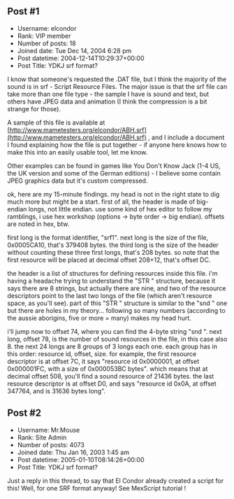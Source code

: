 ## Post #1
- Username: elcondor
- Rank: VIP member
- Number of posts: 18
- Joined date: Tue Dec 14, 2004 6:28 pm
- Post datetime: 2004-12-14T10:29:37+00:00
- Post Title: YDKJ srf format?

I know that someone's requested the .DAT file, but I think the majority of the sound is in srf - Script Resource Files. The major issue is that the srf file can take more than one file type - the sample I have is sound and text, but others have JPEG data and animation (I think the compression is a bit strange for those).

A sample of this file is available at [http://www.mametesters.org/elcondor/ABH.srf](http://www.mametesters.org/elcondor/ABH.srf) , and I include a document I 
found explaining how the file is put together - if anyone 
here knows how to make this into an easily usable tool, 
let me know.

Other examples can be found in games like You Don't 
Know Jack (1-4 US, the UK version and some of the 
German editions) - I believe some contain JPEG graphics 
data but it's custom compressed.

ok, here are my 15-minute findings. my head is not in 
the right state to 
dig much more but might be a start. first of all, the 
header is made of 
big-endian longs, not little endian. use some kind of hex 
editor to 
follow my ramblings, i use hex workshop (options -> byte 
order -> big 
endian). offsets are noted in hex, btw.

first long is the format identifier, "srf1". next long is the 
size of 
the file, 0x0005CA10, that's 379408 bytes. the third long 
is the size of 
the header without counting these three first longs, 
that's 208 bytes. 
so note that the first resource will be placed at decimal 
offset 208+12, 
that's offset DC.

the header is a list of structures for defining resources 
inside this 
file. i'm having a headache trying to understand 
the "STR " structure, 
because it says there are 8 strings, but actually there 
are nine, and 
two of the resource descriptors point to the last two 
longs of the file 
(which aren't resource space, as you'll see). part of 
this "STR " 
structure is similar to the "snd " one but there are holes 
in my 
theory... following so many numbers (according to the 
aussie aborigins, 
five or more = many) makes my head hurt.

i'll jump now to offset 74, where you can find the 4-byte 
string "snd ". 
next long, offset 78, is the number of sound resources in 
the file, in 
this case also 8. the next 24 longs are 8 groups of 3 
longs each one. 
each group has in this order: resource id, offset, size. 
for example, 
the first resource descriptor is at offset 7C, it 
says "resource id 
0x0000001, at offset 0x000001FC, with a size of 
0x000053BC bytes". which 
means that at decimal offset 508, you'll find a sound 
resource of 21436 
bytes. the last resource descriptor is at offset D0, and 
says "resource 
id 0x0A, at offset 347764, and is 31636 bytes long".
## Post #2
- Username: Mr.Mouse
- Rank: Site Admin
- Number of posts: 4073
- Joined date: Thu Jan 16, 2003 1:45 am
- Post datetime: 2005-01-10T08:14:26+00:00
- Post Title: YDKJ srf format?

Just a reply in this thread, to say that El Condor already created a script for this! Well, for one SRF format anyway! See MexScript tutorial !
